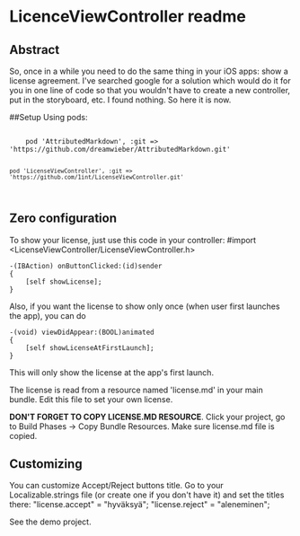 # LicenceViewController readme

## Abstract
So, once in a while you need to do the same thing in your iOS apps: show a license agreement. 
I've searched google for a solution which would do it for you in one line of code so that you wouldn't have to 
create a new controller, put in the storyboard, etc. I found nothing. So here it is now.

##Setup
Using pods:


<code>
    pod 'AttributedMarkdown', :git => 'https://github.com/dreamwieber/AttributedMarkdown.git'

    pod 'LicenseViewController', :git => 'https://github.com/1int/LicenseViewController.git'
</code>


## Zero configuration
To show your license, just use this  code in your controller:
    #import <LicenseViewController/LicenseViewController.h>
    
    -(IBAction) onButtonClicked:(id)sender
    {
        [self showLicense];
    }

Also, if you want the license to show only once (when user first launches the app), you can do

    -(void) viewDidAppear:(BOOL)animated
    {
        [self showLicenseAtFirstLaunch];
    }

This will only show the license at the app's first launch.


The license is read from a resource named 'license.md' in your main bundle.
Edit this file to set your own license.

**DON'T FORGET TO COPY LICENSE.MD RESOURCE**. Click your project, go to Build Phases -> Copy Bundle Resources.
Make sure license.md file is copied.


## Customizing
You can customize Accept/Reject buttons title.
Go to your Localizable.strings file (or create one if you don't have it) and set the titles there:
    "license.accept" = "hyväksyä";
    "license.reject" = "aleneminen";

See the demo project.